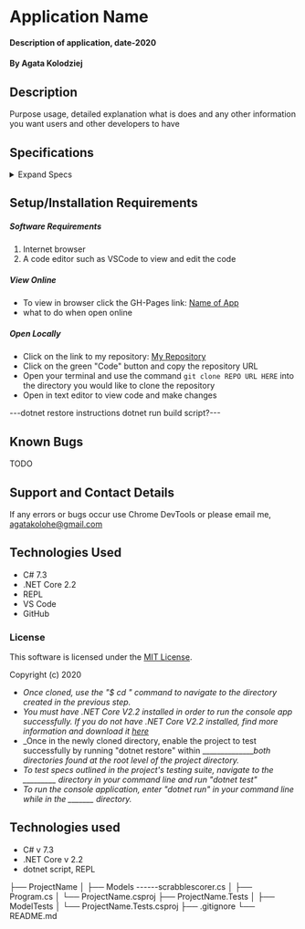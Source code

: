 # Application Name

#### Description of application, date-2020

#### By Agata Kolodziej

## Description

Purpose usage, detailed explanation what is does and any other information you want users and other developers to have

## Specifications

<details>
  <summary>Expand Specs</summary>

### Describe: functionName()

| Test | Expect |
| ---- | ------ |

</details>

## Setup/Installation Requirements

##### Software Requirements

1. Internet browser
2. A code editor such as VSCode to view and edit the code

##### View Online

- To view in browser click the GH-Pages link: [Name of App](URL)
- what to do when open online

##### Open Locally

- Click on the link to my repository: [My Repository](URL)
- Click on the green "Code" button and copy the repository URL
- Open your terminal and use the command `git clone REPO URL HERE` into the directory you would like to clone the repository
- Open in text editor to view code and make changes

---dotnet restore instructions dotnet run build script?---

## Known Bugs

TODO

## Support and Contact Details

If any errors or bugs occur use Chrome DevTools or please email me, <agatakolohe@gmail.com>

## Technologies Used

- C# 7.3
- .NET Core 2.2
- REPL
- VS Code
- GitHub

### License

This software is licensed under the [MIT License](https://choosealicense.com/licenses/mit/).

Copyright (c) 2020 

* _Once cloned, use the "$ cd " command to navigate to the directory created in the previous step._
* _You must have .NET Core V2.2 installed in order to run the console app successfully. If you do not have .NET Core V2.2 installed, find more information and download it [here](https://dotnet.microsoft.com/download/dotnet-core/2.2)_
* _Once in the newly cloned directory, enable the project to test successfully by running "dotnet restore" within _______________both directories found at the root level of the project directory._
* _To test specs outlined in the project's testing suite, navigate to the _________ directory in your command line and run "dotnet test"_
* _To run the console application, enter "dotnet run" in your command line while in the _______ directory._

## Technologies used
- C# v 7.3
- .NET Core v 2.2
- dotnet script, REPL

├── ProjectName
│          ├── Models
                  ------scrabblescorer.cs
│          ├── Program.cs
│          └── ProjectName.csproj
├── ProjectName.Tests
│          ├── ModelTests
│          └── ProjectName.Tests.csproj
├── .gitignore
└── README.md
